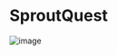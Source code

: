 # SproutQuest

![image](https://github.com/user-attachments/assets/fee04308-31c1-4994-b674-3426a8c92f38)
